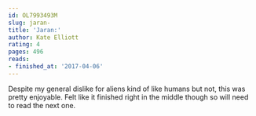 ```yaml
---
id: OL7993493M
slug: jaran-
title: 'Jaran:'
author: Kate Elliott
rating: 4
pages: 496
reads:
- finished_at: '2017-04-06'
---
```

Despite my general dislike for aliens kind of like humans but not, this was pretty enjoyable. Felt like it finished right in the middle though so will need to read the next one.

